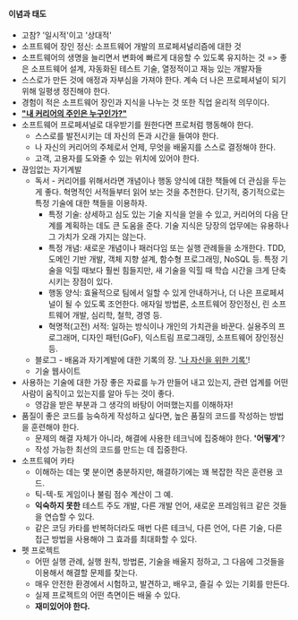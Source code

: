 #### 이념과 태도

* 고참? '일시적'이고 '상대적'
* 소프트웨어 장인 정신: 소프트웨어 개발의 프로페셔널리즘에 대한 것
* 소프트웨어의 생명을 늘리면서 변화에 빠르게 대응할 수 있도록 유지하는 것
  => 좋은 소프트웨어 설계, 자동화된 테스트 기술, 열정적이고 재능 있는 개발자들
* 스스로가 만든 것에 애정과 자부심을 가져야 한다. 계속 더 나은 프로페셔널이 되기 위해 일평생 정진해야 한다.
* 경험이 적은 소프트웨어 장인과 지식을 나누는 것 또한 직업 윤리적 의무이다.
* <u>**"내 커리어의 주인은 누구인가?"**</u>
* 소프트웨어 프로페셔널로 대우받기를 원한다면 프로처럼 행동해야 한다.
  * 스스로를 발전시키는 데 자신의 돈과 시간을 들여야 한다.
  * 나 자신의 커리어의 주체로서 언제, 무엇을 배울지를 스스로 결정해야 한다.
  * 고객, 고용자를 도와줄 수 있는 위치에 있어야 한다.
* 끊임없는 자기계발
  * 독서 - 커리어를 위해서라면 개념이나 행동 양식에 대한 책들에 더 관심을 두는 게 좋다. 혁명적인 서적들부터 읽어 보는 것을 추천한다. 단기적, 중기적으로는 특정 기술에 대한 책들을 이용하자.
    * 특정 기술: 상세하고 심도 있는 기술 지식을 얻을 수 있고, 커리어의 다음 단계를 계획하는 데도 큰 도움을 준다. 기술 지식은 당장의 업무에는 유용하나 그 가치가 오래 가지는 않는다.
    * 특정 개념: 새로운 개념이나 패러다임 또는 실행 관례들을 소개한다. TDD, 도메인 기반 개발, 객체 지향 설계, 함수형 프로그래밍, NoSQL 등. 특정 기술을 익힐 때보다 훨씬 힘들지만, 새 기술을 익힐 때 학습 시간을 크게 단축시키는 장점이 있다.
    * 행동 양식: 효율적으로 팀에서 일할 수 있게 안내하거나, 더 나은 프로페셔널이 될 수 있도록 조언한다. 애자일 방법론, 소프트웨어 장인정신, 린 소프트웨어 개발, 심리학, 철학, 경영 등.
    * 혁명적(고전) 서적: 일하는 방식이나 개인의 가치관을 바꾼다. 실용주의 프로그래머, 디자인 패턴(GoF), 익스트림 프로그래밍, 소프트웨어 장인정신 등.
  * 블로그 - 배움과 자기계발에 대한 기록의 장. <u>'나 자신을 위한 기록'</u>!
  * 기술 웹사이트
* 사용하는 기술에 대한 가장 좋은 자료를 누가 만들어 내고 있는지, 관련 업계를 어떤 사람이 움직이고 있는지를 알아 두는 것이 좋다.
  * 영감을 받은 부분과 그 생각의 바탕이 어떠했는지를 이해하자!
* 품질이 좋은 코드를 능숙하게 작성하고 싶다면, 높은 품질의 코드를 작성하는 방법을 훈련해야 한다.
  * 문제의 해결 자체가 아니라, 해결에 사용한 테크닉에 집중해야 한다. **'어떻게'**?
  * 작성 가능한 최선의 코드를 만드는 데 집중한다.
* 소프트웨어 카타
  * 이해하는 데는 몇 분이면 충분하지만, 해결하기에는 꽤 복잡한 작은 훈련용 코드.
  * 틱-텍-토 게임이나 불림 점수 계산이 그 예.
  * **익숙하지 못한** 테스트 주도 개발, 다른 개발 언어, 새로운 프레임워크 같은 것들을 연습할 수 있다.
  * 같은 코딩 카타를 반복하더라도 매번 다른 테크닉, 다른 언어, 다른 기술, 다른 접근 방법을 사용해야 그 효과를 최대화할 수 있다.
* 펫 프로젝트
  * 어떤 실행 관례, 실행 원칙, 방법론, 기술을 배울지 정하고, 그 다음에 그것들을 이용해서 해결할 문제를 찾는다.
  * 매우 안전한 환경에서 시험하고, 발견하고, 배우고, 즐길 수 있는 기회를 만든다.
  * 실제 프로젝트의 어떤 측면이든 배울 수 있다.
  * **재미있어야 한다.**

